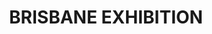---
lastmod: '2025-04-06T06:05:21+00:00'
latitude: -27.36618
layout: suburb
longitude: 153.175242
postcode: '4006'
state: QLD
title: BRISBANE EXHIBITION
url: /qld/brisbane-exhibition/
---